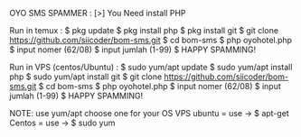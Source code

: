 OYO SMS SPAMMER : [>] You Need install PHP

Run in temux : $ pkg update $ pkg install php $ pkg install git $ git clone https://github.com/siicoder/bom-sms.git $ cd bom-sms $ php oyohotel.php $ input nomer (62/08) $ input jumlah (1-99) $ HAPPY SPAMMING!

Run in VPS (centos/Ubuntu) : $ sudo yum/apt update $ sudo yum/apt install php $ sudo yum/apt install git $ git clone https://github.com/siicoder/bom-sms.git $ cd bom-sms $ php oyohotel.php $ input nomer (62/08) $ input jumlah (1-99) $ HAPPY SPAMMING!

NOTE: use yum/apt choose one for your OS VPS ubuntu = use -> $ apt-get Centos = use -> $ sudo yum

